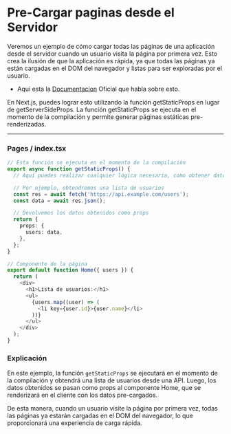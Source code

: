 # Pre-Cargar paginas desde el Servidor
Veremos un  ejemplo de cómo cargar todas las páginas de una aplicación desde el servidor cuando un usuario visita la página por primera vez. Esto crea la ilusión de que la aplicación es rápida, ya que todas las páginas ya están cargadas en el DOM del navegador y listas para ser exploradas por el usuario.

+ Aqui esta la [Documentacion](https://nextjs.org/docs/pages/building-your-application/data-fetching/get-static-props) Oficial que habla sobre esto.

En Next.js, puedes lograr esto utilizando la función getStaticProps en lugar de getServerSideProps. La función getStaticProps se ejecuta en el momento de la compilación y permite generar páginas estáticas pre-renderizadas.

---
### Pages / index.tsx
```typescript
// Esta función se ejecuta en el momento de la compilación
export async function getStaticProps() {
  // Aquí puedes realizar cualquier lógica necesaria, como obtener datos de una API o una base de datos

  // Por ejemplo, obtendremos una lista de usuarios
  const res = await fetch('https://api.example.com/users');
  const data = await res.json();

  // Devolvemos los datos obtenidos como props
  return {
    props: {
      users: data,
    },
  };
}

// Componente de la página
export default function Home({ users }) {
  return (
    <div>
      <h1>Lista de usuarios:</h1>
      <ul>
        {users.map((user) => (
          <li key={user.id}>{user.name}</li>
        ))}
      </ul>
    </div>
  );
}
```
### Explicación
En este ejemplo, la función ``getStaticProps`` se ejecutará en el momento de la compilación y obtendrá una lista de usuarios desde una API. Luego, los datos obtenidos se pasan como props al componente Home, que se renderizará en el cliente con los datos pre-cargados.

De esta manera, cuando un usuario visite la página por primera vez, todas las páginas ya estarán cargadas en el DOM del navegador, lo que proporcionará una experiencia de carga rápida.
